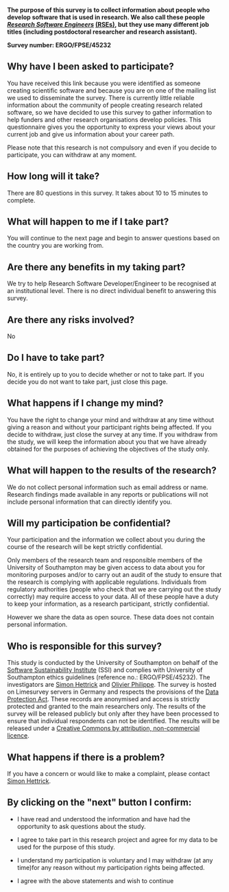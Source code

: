 **The purpose of this survey is to collect information about people who develop software that is used in research. We also call these people *[Research Software Engineers](https://www.software.ac.uk/blog/2016-11-17-not-so-brief-history-research-software-engineers)* [(RSEs)](https://www.software.ac.uk/blog/2016-11-17-not-so-brief-history-research-software-engineers), but they use many different job titles (including postdoctoral researcher and research assistant).**


**Survey number: ERGO/FPSE/45232**

Why have I been asked to participate?
----------------------------------

You have received this link because you were identified as someone creating scientific software and because you are on one of the mailing list we used to disseminate the survey. There is currently little reliable information about the community of people creating research related software, so we have decided to use this survey to gather information to help funders and other research organisations develop policies. This questionnaire gives you the opportunity to express your views about your current job and give us information about your career path.

Please note that this research is not compulsory and even if you decide to participate, you can withdraw at any moment.

How long will it take?
----------------------

There are 80 questions in this survey. It takes about 10 to 15 minutes to complete.

What will happen to me if I take part?
--------------------------------------

You will continue to the next page and begin to answer questions based on the country you are working from.

Are there any benefits in my taking part?
-----------------------------------------

We try to help Research Software Developer/Engineer to be recognised at an institutional level. There is no direct individual benefit to answering this survey.

Are there any risks involved?
-----------------------------

No

Do I have to take part?
-----------------------

No, it is entirely up to you to decide whether or not to take part. If you decide you do not want to take part, just close this page.

What happens if I change my mind?
---------------------------------

You have the right to change your mind and withdraw at any time without giving a reason and without your participant rights being affected. If you decide to withdraw, just close the survey at any time.
If you withdraw from the study, we will keep the information about you that we have already obtained for the purposes of achieving the objectives of the study only.

What will happen to the results of the research?
------------------------------------------------

We do not collect personal information such as email address or name. Research findings made available in any reports or publications will not include personal information that can directly identify you.


Will my participation be confidential?
--------------------------------------

Your participation and the information we collect about you during the course of the research will be kept strictly confidential.

Only members of the research team and responsible members of the University of Southampton may be given access to data about you for monitoring purposes and/or to carry out an audit of the study to ensure that the research is complying with applicable regulations. Individuals from regulatory authorities (people who check that we are carrying out the study correctly) may require access to your data. All of these people have a duty to keep your information, as a research participant, strictly confidential.

However we share the data as open source. These data does not contain personal information.


Who is responsible for this survey?
-----------------------------------

This study is conducted by the University of Southampton on behalf of the [Software Sustainability Institute](http://software.ac.uk/) (SSI) and complies with University of Southampton ethics guidelines (reference no.: ERGO/FPSE/45232).
The investigators are [Simon Hettrick](mailto:s.hettrick@software.ac.uk) and [Olivier Philippe](mailto:olivier.philippe@soton.ac.uk).
The survey is hosted on Limesurvey servers in Germany and respects the provisions of the [Data Protection Act](https://www.gov.uk/data-protection/the-data-protection-act).
These records are anonymised and access is strictly protected and granted to the main researchers only. The results of the survey will be released publicly but only after they have been processed to ensure that individual respondents can not be identified. The results will be released under a [Creative Commons by attribution, non-commercial licence](https://creativecommons.org/licenses/by-nc/2.5/scotland/).

What happens if there is a problem?
-----------------------------------

If you have a concern or would like to make a complaint, please contact [Simon Hettrick](mailto:s.hettrick@software.ac.uk).


By clicking on the "next" button I confirm:
-------------------------------------------
* I have read and understood the information and have had the opportunity to ask questions about the study.
* I agree to take part in this research project and agree for my data to be used for the purpose of this study.
* I understand my participation is voluntary and I may withdraw (at any time)for any reason without my participation rights being affected.

* I agree with the above statements and wish to continue
